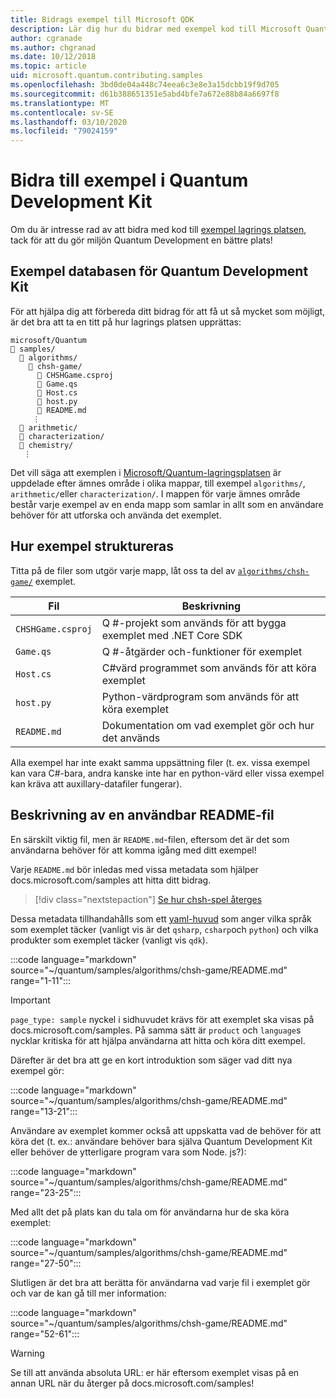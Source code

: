 ```yaml
---
title: Bidrags exempel till Microsoft QDK
description: Lär dig hur du bidrar med exempel kod till Microsoft Quantum Development Kit (QDK).
author: cgranade
ms.author: chgranad
ms.date: 10/12/2018
ms.topic: article
uid: microsoft.quantum.contributing.samples
ms.openlocfilehash: 3bd0de04a448c74eea6c3e8e3a15dcbb19f9d705
ms.sourcegitcommit: d61b388651351e5abd4bfe7a672e88b84a6697f8
ms.translationtype: MT
ms.contentlocale: sv-SE
ms.lasthandoff: 03/10/2020
ms.locfileid: "79024159"
---
```

# <a name="contributing-samples-to-the-quantum-development-kit"></a>Bidra till exempel i Quantum Development Kit

Om du är intresse rad av att bidra med kod till [exempel lagrings platsen](https://github.com/Microsoft/Quantum), tack för att du gör miljön Quantum Development en bättre plats!

## <a name="the-quantum-development-kit-samples-repository"></a>Exempel databasen för Quantum Development Kit

För att hjälpa dig att förbereda ditt bidrag för att få ut så mycket som möjligt, är det bra att ta en titt på hur lagrings platsen upprättas:

```plaintext
microsoft/Quantum
📁 samples/
  📁 algorithms/
    📁 chsh-game/
      📝 CHSHGame.csproj
      📝 Game.qs
      📝 Host.cs
      📝 host.py
      📝 README.md
     ⋮
  📁 arithmetic/
  📁 characterization/
  📁 chemistry/
   ⋮
```

Det vill säga att exemplen i [Microsoft/Quantum-lagringsplatsen](https://github.com/microsoft/Quantum) är uppdelade efter ämnes område i olika mappar, till exempel `algorithms/`, `arithmetic/`eller `characterization/`.
I mappen för varje ämnes område består varje exempel av en enda mapp som samlar in allt som en användare behöver för att utforska och använda det exemplet.

## <a name="how-samples-are-structured"></a>Hur exempel struktureras

Titta på de filer som utgör varje mapp, låt oss ta del av [`algorithms/chsh-game/`](https://github.com/microsoft/Quantum/tree/master/samples/algorithms/chsh-game) exemplet.

| Fil              | Beskrivning                                                |
|-------------------|------------------------------------------------------------|
| `CHSHGame.csproj` | Q #-projekt som används för att bygga exemplet med .NET Core SDK |
| `Game.qs`         | Q #-åtgärder och-funktioner för exemplet                 |
| `Host.cs`         | C#värd programmet som används för att köra exemplet                     |
| `host.py`         | Python-värdprogram som används för att köra exemplet                 |
| `README.md`       | Dokumentation om vad exemplet gör och hur det används    |

Alla exempel har inte exakt samma uppsättning filer (t. ex. vissa exempel kan vara C#-bara, andra kanske inte har en python-värd eller vissa exempel kan kräva att auxillary-datafiler fungerar).

## <a name="anatomy-of-a-helpful-readme-file"></a>Beskrivning av en användbar README-fil

En särskilt viktig fil, men är `README.md`-filen, eftersom det är det som användarna behöver för att komma igång med ditt exempel!

Varje `README.md` bör inledas med vissa metadata som hjälper docs.microsoft.com/samples att hitta ditt bidrag.

> [!div class="nextstepaction"]
> [Se hur chsh-spel återges](https://docs.microsoft.com/samples/microsoft/quantum/validating-quantum-mechanics/)

Dessa metadata tillhandahålls som ett [yaml-huvud](https://dotnet.github.io/docfx/spec/docfx_flavored_markdown.html#yaml-header) som anger vilka språk som exemplet täcker (vanligt vis är det `qsharp`, `csharp`och `python`) och vilka produkter som exemplet täcker (vanligt vis `qdk`).

:::code language="markdown" source="~/quantum/samples/algorithms/chsh-game/README.md" range="1-11":::

> [!IMPORTANT]
> `page_type: sample` nyckel i sidhuvudet krävs för att exemplet ska visas på docs.microsoft.com/samples.
> På samma sätt är `product` och `language`s nycklar kritiska för att hjälpa användarna att hitta och köra ditt exempel.

Därefter är det bra att ge en kort introduktion som säger vad ditt nya exempel gör:

:::code language="markdown" source="~/quantum/samples/algorithms/chsh-game/README.md" range="13-21":::

Användare av exemplet kommer också att uppskatta vad de behöver för att köra det (t. ex.: användare behöver bara själva Quantum Development Kit eller behöver de ytterligare program vara som Node. js?):

:::code language="markdown" source="~/quantum/samples/algorithms/chsh-game/README.md" range="23-25":::

Med allt det på plats kan du tala om för användarna hur de ska köra exemplet:

:::code language="markdown" source="~/quantum/samples/algorithms/chsh-game/README.md" range="27-50":::

Slutligen är det bra att berätta för användarna vad varje fil i exemplet gör och var de kan gå till mer information:

:::code language="markdown" source="~/quantum/samples/algorithms/chsh-game/README.md" range="52-61":::

> [!WARNING]
> Se till att använda absoluta URL: er här eftersom exemplet visas på en annan URL när du återger på docs.microsoft.com/samples!

